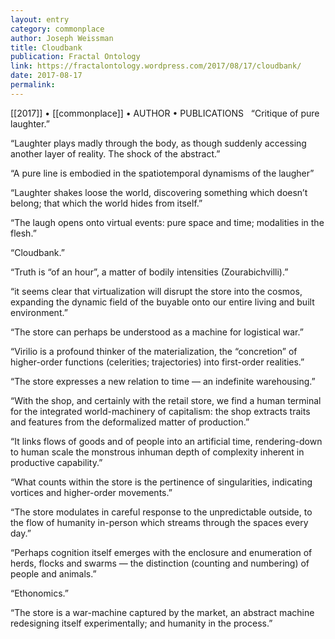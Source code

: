 ```yaml
---
layout: entry
category: commonplace
author: Joseph Weissman
title: Cloudbank
publication: Fractal Ontology
link: https://fractalontology.wordpress.com/2017/08/17/cloudbank/
date: 2017-08-17
permalink: 
---
```


[[2017]] • [[commonplace]] • AUTHOR • PUBLICATIONS 
 
“Critique of pure laughter.”

“Laughter plays madly through the body, as though suddenly accessing another layer of reality. The shock of the abstract.”

“A pure line is embodied in the spatiotemporal dynamisms of the laugher”

“Laughter shakes loose the world, discovering something which doesn’t belong; that which the world hides from itself.”

“The laugh opens onto virtual events: pure space and time; modalities in the flesh.”

“Cloudbank.”

“Truth is “of an hour”, a matter of bodily intensities (Zourabichvilli).”

“it seems clear that virtualization will disrupt the store into the cosmos, expanding the dynamic field of the buyable onto our entire living and built environment.”

“The store can perhaps be understood as a machine for logistical war.”

“Virilio is a profound thinker of the materialization, the “concretion” of higher-order functions (celerities; trajectories) into first-order realities.”

“The store expresses a new relation to time — an indefinite warehousing.”

“With the shop, and certainly with the retail store, we find a human terminal for the integrated world-machinery of capitalism: the shop extracts traits and features from the deformalized matter of production.”

“It links flows of goods and of people into an artificial time, rendering-down to human scale the monstrous inhuman depth of complexity inherent in productive capability.”

“What counts within the store is the pertinence of singularities, indicating vortices and higher-order movements.”

“The store modulates in careful response to the unpredictable outside, to the flow of humanity in-person which streams through the spaces every day.”

“Perhaps cognition itself emerges with the enclosure and enumeration of herds, flocks and swarms — the distinction (counting and numbering) of people and animals.”

“Ethonomics.”

“The store is a war-machine captured by the market, an abstract machine redesigning itself experimentally; and humanity in the process.”

